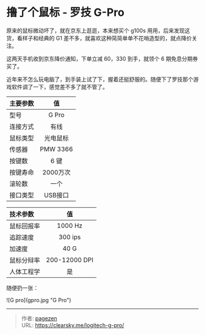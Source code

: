 # 撸了个鼠标 - 罗技 G-Pro



原来的鼠标微动坏了，就在京东上逛逛，本来想买个 g100s 用用，后来发现这货，看样子和经典的 G1 差不多，就喜欢这种简简单单不花哨造型的，就点降价关注。

这两天手机收到京东降价通知，下单立减 60，330 到手，就领个 6 期免息分期券买了。

近年来不怎么玩电脑了，到手装上试了下，握着还挺舒服的。随便下了罗技那个游戏软件调了一下，感觉差不多了就不管了。

| 主要参数 |    值     |
| :--- | :------: |
| 型号   |  G Pro   |
| 连接方式 |    有线    |
| 鼠标类型 |   光电鼠标   |
| 传感器  | PMW 3366 |
| 按键数  |   6 键    |
| 按键寿命 |  2000万次  |
| 滚轮数  |    一个    |
| 接口类型 |  USB接口   |


| 技术参数  |       值       |
| :---- | :-----------: |
| 鼠标回报率 |    1000 Hz    |
| 追踪速度  |    300 ips    |
| 加速度   |     40 G      |
| 鼠标分辩率 | 200-12000 DPI |
| 人体工程学 |       是       |

随便扔一张：

![G pro](gpro.jpg &#34;G Pro&#34;)


---

> 作者: [pagezen](http://clearsky.me/)  
> URL: https://clearsky.me/logitech-g-pro/  

